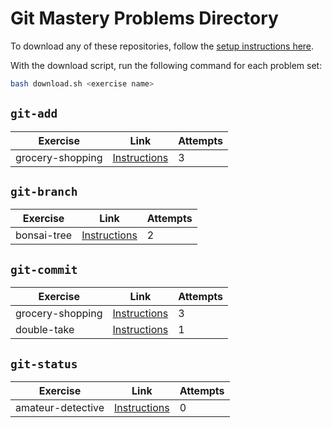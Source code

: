 
# Git Mastery Problems Directory

To download any of these repositories, follow the [setup instructions here](https://git-mastery.github.io/website/docs/setup/prerequisite-setup/).

With the download script, run the following command for each problem set:

```bash
bash download.sh <exercise name>
```

  ## `git-add`
  
  |Exercise|Link|Attempts|
  |--------|----|--------|
  |grocery-shopping|[Instructions](https://github.com/git-mastery/grocery-shopping)|3|
  
  ## `git-branch`
  
  |Exercise|Link|Attempts|
  |--------|----|--------|
  |bonsai-tree|[Instructions](https://github.com/git-mastery/bonsai-tree)|2|
  
  ## `git-commit`
  
  |Exercise|Link|Attempts|
  |--------|----|--------|
  |grocery-shopping|[Instructions](https://github.com/git-mastery/grocery-shopping)|3|
|double-take|[Instructions](https://github.com/git-mastery/double-take)|1|
  
  ## `git-status`
  
  |Exercise|Link|Attempts|
  |--------|----|--------|
  |amateur-detective|[Instructions](https://github.com/git-mastery/amateur-detective)|0|
  